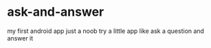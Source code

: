 # ask-and-answer
my first android app
just a noob try a little app like ask a question and answer it
